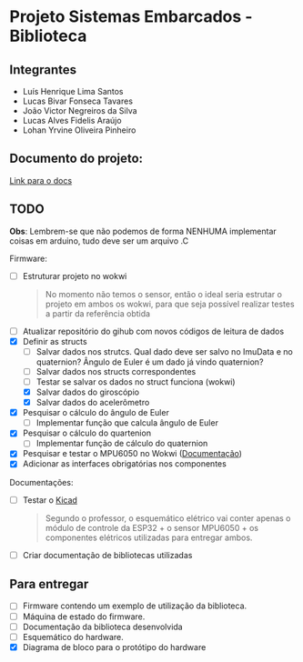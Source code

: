 # Projeto Sistemas Embarcados - Biblioteca

## Integrantes

- Luís Henrique Lima Santos
- Lucas Bivar Fonseca Tavares
- João Victor Negreiros da Silva
- Lucas Alves Fidelis Araújo
- Lohan Yrvine Oliveira Pinheiro

## Documento do projeto:
[Link para o docs](https://docs.google.com/document/d/1QsI6OhLF0TfYbNzVzPUM2ZsxLW7arz3QbxE7xBPYGtU/edit)

## TODO

**Obs**: Lembrem-se que não podemos de forma NENHUMA implementar coisas em arduino, tudo deve ser um arquivo .C

Firmware:
- [ ] Estruturar projeto no wokwi
  > No momento não temos o sensor, então o ideal seria estrutar o projeto em ambos os wokwi, para que seja possível realizar testes a partir da referência obtida
- [ ] Atualizar repositório do gihub com novos códigos de leitura de dados
- [x] Definir as structs
  - [ ] Salvar dados nos strutcs. Qual dado deve ser salvo no ImuData e no quaternion? Ângulo de Euler é um dado já vindo quaternion?
  - [ ] Salvar dados nos structs correspondentes
  - [ ] Testar se salvar os dados no struct funciona (wokwi)
  - [x] Salvar dados do giroscópio
  - [x] Salvar dados do acelerômetro
- [x] Pesquisar o cálculo do ângulo de Euler
  - [ ] Implementar função que calcula ângulo de Euler
- [x] Pesquisar o cálculo do quartenion
  - [ ] Implementar função de cálculo do quaternion
- [x] Pesquisar e testar o MPU6050 no Wokwi ([Documentação](https://docs.wokwi.com/parts/wokwi-mpu6050))
- [x] Adicionar as interfaces obrigatórias nos componentes

Documentações:
- [ ] Testar o [Kicad](https://www.kicad.org/)
  > Segundo o professor, o esquemático elétrico vai conter apenas o módulo de controle da ESP32 + o sensor MPU6050 + os componentes elétricos utilizadas para entregar ambos.
- [ ] Criar documentação de bibliotecas utilizadas

## Para entregar
- [ ] Firmware contendo um exemplo de utilização da biblioteca.
- [ ] Máquina de estado  do firmware.
- [ ] Documentação da biblioteca desenvolvida
- [ ] Esquemático do hardware.
- [x] Diagrama de bloco para o protótipo do hardware

<!-- https://invensense.tdk.com/wp-content/uploads/2015/02/MPU-6000-Datasheet1.pdf  -->
<!-- https://github.com/nkolban/esp32-snippets/blob/d95258eb6c7a8ec6cd537a80cc2b79aa6435aab3/hardware/accelerometers/mpu6050.c -->
<!-- https://wokwi.com/projects/394646687238411265 -->
